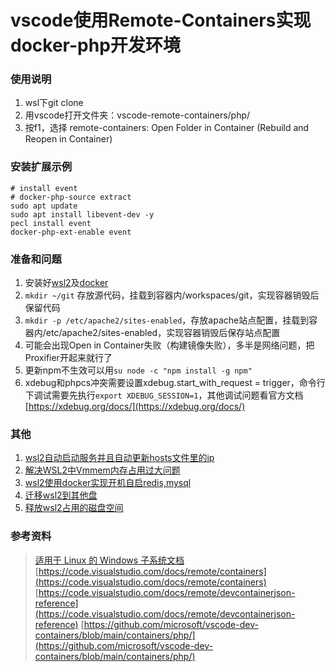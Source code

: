 # vscode使用Remote-Containers实现docker-php开发环境

### 使用说明
1. wsl下git clone
2. 用vscode打开文件夹：vscode-remote-containers/php/
3. 按f1，选择 remote-containers: Open Folder in Container (Rebuild and Reopen in Container)

### 安装扩展示例
```
# install event
# docker-php-source extract
sudo apt update
sudo apt install libevent-dev -y
pecl install event
docker-php-ext-enable event
```

### 准备和问题
1. 安装好[wsl2](https://docs.microsoft.com/zh-cn/windows/wsl/)及[docker](https://docs.microsoft.com/zh-cn/windows/wsl/tutorials/wsl-containers)
2. `mkdir ~/git` 存放源代码，挂载到容器内/workspaces/git，实现容器销毁后保留代码
3. `mkdir -p /etc/apache2/sites-enabled`，存放apache站点配置，挂载到容器内/etc/apache2/sites-enabled，实现容器销毁后保存站点配置
4. 可能会出现Open in Container失败（构建镜像失败），多半是网络问题，把Proxifier开起来就行了
5. 更新npm不生效可以用`su node -c "npm install -g npm"`
6. xdebug和phpcs冲突需要设置xdebug.start_with_request = trigger，命令行下调试需要先执行`export XDEBUG_SESSION=1`，其他调试问题看官方文档[https://xdebug.org/docs/](https://xdebug.org/docs/)

### 其他
1. [wsl2自动启动服务并且自动更新hosts文件里的ip](https://my.oschina.net/u/2266306/blog/4561599)
2. [解决WSL2中Vmmem内存占用过大问题](https://my.oschina.net/u/2266306/blog/4680942)
3. [wsl2使用docker实现开机自启redis,mysql](https://my.oschina.net/u/2266306/blog/5354632)
4. [迁移wsl2到其他盘](https://github.com/pxlrbt/move-wsl)
5. [释放wsl2占用的磁盘空间](https://superuser.com/questions/1606213/how-do-i-get-back-unused-disk-space-from-ubuntu-on-wsl2)

### 参考资料
> [适用于 Linux 的 Windows 子系统文档](https://docs.microsoft.com/zh-cn/windows/wsl/)
> [https://code.visualstudio.com/docs/remote/containers](https://code.visualstudio.com/docs/remote/containers)
> [https://code.visualstudio.com/docs/remote/devcontainerjson-reference](https://code.visualstudio.com/docs/remote/devcontainerjson-reference)
> [https://github.com/microsoft/vscode-dev-containers/blob/main/containers/php/](https://github.com/microsoft/vscode-dev-containers/blob/main/containers/php/)
